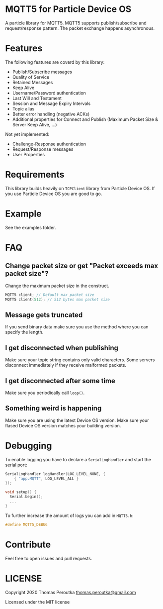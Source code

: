 # MQTT5 for Particle Device OS

A particle library for MQTT5. MQTT5 supports publish/subscribe and request/response pattern. The packet exchange happens asynchronous.

# Features
The following features are coverd by this library:

* Publish/Subscribe messages
* Quality of Service
* Retained Messages
* Keep Alive
* Username/Password authentication
* Last Will and Testament
* Session and Message Expiry Intervals
* Topic alias
* Better error handling (negative ACKs)
* Additional properties for Connect and Publish (Maximum Packet Size & Server Keep Alive, ...)

Not yet implemented:

* Challenge-Response authentication
* Request/Response messages
* User Properties

# Requirements

This library builds heavily on `TCPClient` library from Particle Device OS. If you use Particle Device OS you are good to go.

# Example

See the examples folder.

# FAQ

## Change packet size or get "Packet exceeds max packet size"?
Change the maximum packet size in the construct.
```C++
MQTT5 client; // Default max packet size
MQTT5 client(512); // 512 bytes max packet size
```

## Message gets truncated
If you send binary data make sure you use the method where you can specify the length.

## I get disconnected when publishing
Make sure your topic string contains only valid characters. Some servers disconnect immediately if they receive malformed packets.

## I get disconnected after some time
Make sure you periodically call `loop()`.

## Something weird is happening
Make sure you are using the latest Device OS version. Make sure your flased Device OS version matches your building version.

# Debugging
To enable logging you have to declare a `SerialLogHandler` and start the serial port:

```C++
SerialLogHandler logHandler(LOG_LEVEL_NONE, {
    { "app.MQTT", LOG_LEVEL_ALL }
});

void setup() {
  Serial.begin();
  ...
}
```
To further increase the amount of logs you can add in `MQTT5.h`:

```C++
#define MQTT5_DEBUG
```

# Contribute
Feel free to open issues and pull requests.

# LICENSE
Copyright 2020 Thomas Peroutka <thomas.peroutka@gmail.com>

Licensed under the MIT license
